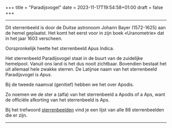 +++
title = "Paradijsvogel"
date = 2023-11-17T19:54:58+01:00
draft = false
+++

-------------------------------------------------------------------------------
Dit sterrenbeeld is door de Duitse astronoom Johann Bayer (1572-1625)
aan de hemel geplaatst. Het komt het eerst voor in zijn boek
«Uranometrie» dat in het jaar 1603 verscheen.

Oorspronkelijk heette het sterrenbeeld Apus Indica.

Het sterrenbeeld Paradijsvogel staat in de buurt van de zuidelijke
hemelpool. Vanuit ons land is het dus nooit zichtbaar. Bovendien bestaat
het uit allemaal hele zwakke sterren.
De Latijnse naam van het sterrenbeeld Paradijsvogel is *Apus*.

Bij de tweede naamval (genitief) hebben we het over Apodis.

Zo noemen we de ster a (alfa) van het sterrenbeeld a Apodis of a Aps,
want de officiële afkorting van het sterrenbeeld is Aps.

Bij het trefwoord [sterrenbeelden](/encyclopedie/sterrenbeeld) vind je een
lijst van alle 88 sterrenbeelden die er zijn.

---------------------------------------------------------------------------------------------
